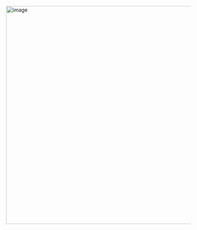 <img width="516" height="596" alt="image" src="https://github.com/user-attachments/assets/6f292859-85e3-44e6-a4e0-7e90487adbc5" />  
